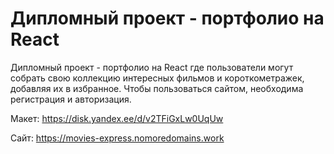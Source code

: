 # Дипломный проект - портфолио на React

Дипломный проект - портфолио на React где пользователи могут собрать свою коллекцию интересных фильмов и короткометражек, добавляя их в избранное. Чтобы пользоваться сайтом, необходима регистрация и авторизация.

Макет: https://disk.yandex.ee/d/v2TFiGxLw0UqUw

Сайт: https://movies-express.nomoredomains.work


